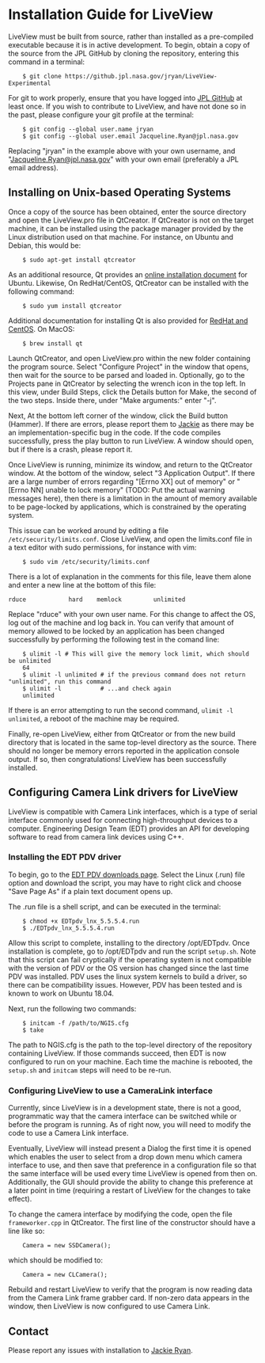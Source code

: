 # Installation Guide for LiveView
LiveView must be built from source, rather than installed as a pre-compiled executable because it is in active development. To begin, obtain a copy of the source from the JPL GitHub by cloning the repository, entering this command in a terminal:

```
    $ git clone https://github.jpl.nasa.gov/jryan/LiveView-Experimental
```

For git to work properly, ensure that you have logged into [JPL GitHub](https://github.jpl.nasa.gov/) at least once. If you wish to contribute to LiveView, and have not done so in the past, please configure your git profile at the terminal:

```
    $ git config --global user.name jryan
    $ git config --global user.email Jacqueline.Ryan@jpl.nasa.gov
```

Replacing "jryan" in the example above with your own username, and "Jacqueline.Ryan@jpl.nasa.gov" with your own email (preferably a JPL email address).

## Installing on Unix-based Operating Systems
Once a copy of the source has been obtained, enter the source directory and open the LiveView.pro file in QtCreator. If QtCreator is not on the target machine, it can be installed using the package manager provided by the Linux distribution used on that machine. For instance, on Ubuntu and Debian, this would be:

```
    $ sudo apt-get install qtcreator
```

As an additional resource, Qt provides an [online installation document](https://wiki.qt.io/Install_Qt_5_on_Ubuntu) for Ubuntu. Likewise, On RedHat/CentOS, QtCreator can be installed with the following command:

```
    $ sudo yum install qtcreator
```

Additional documentation for installing Qt is also provided for [RedHat and CentOS](https://wiki.qt.io/How_to_Install_Qt_5_and_Qwt_on_CentOS_6). On MacOS:

```
    $ brew install qt
```

Launch QtCreator, and open LiveView.pro within the new folder containing the program source. Select "Configure Project" in the window that opens, then wait for the source to be parsed and loaded in. Optionally, go to the Projects pane in QtCreator by selecting the wrench icon in the top left. In this view, under Build Steps, click the Details button for Make, the second of the two steps. Inside there, under "Make arguments:" enter "-j".

Next, At the bottom left corner of the window, click the Build button (Hammer). If there are errors, please report them to [Jackie](Jacqueline.Ryan@jpl.nasa.gov) as there may be an implementation-specific bug in the code. If the code compiles successfully, press the play button to run LiveView. A window should open, but if there is a crash, please report it. 

Once LiveView is running, minimize its window, and return to the QtCreator window. At the bottom of the window, select "3 Application Output". If there are a large number of errors regarding "[Errno XX] out of memory" or "[Errno NN] unable to lock memory" (TODO: Put the actual warning messages here), then there is a limitation in the amount of memory available to be page-locked by applications, which is constrained by the operating system.

This issue can be worked around by editing a file `/etc/security/limits.conf`. Close LiveView, and open the limits.conf file in a text editor with sudo permissions, for instance with vim:

```
    $ sudo vim /etc/security/limits.conf
```

There is a lot of explanation in the comments for this file, leave them alone and enter a new line at the bottom of this file:

```
rduce            hard    memlock         unlimited
```

Replace "rduce" with your own user name. For this change to affect the OS, log out of the machine and log back in. You can verify that amount of memory allowed to be locked by an application has been changed successfully by performing the following test in the comand line:

```
    $ ulimit -l # This will give the memory lock limit, which should be unlimited
    64
    $ ulimit -l unlimited # if the previous command does not return "unlimited", run this command
    $ ulimit -l           # ...and check again
    unlimited
```

If there is an error attempting to run the second command, `ulimit -l unlimited`, a reboot of the machine may be required.

Finally, re-open LiveView, either from QtCreator or from the new build directory that is located in the same top-level directory as the source. There should no longer be memory errors reported in the application console output. If so, then congratulations! LiveView has been successfully installed.

## Configuring Camera Link drivers for LiveView
LiveView is compatible with Camera Link interfaces, which is a type of serial interface commonly used for connecting high-throughput devices to a computer. Engineering Design Team (EDT) provides an API for developing software to read from camera link devices using C++.

### Installing the EDT PDV driver
To begin, go to the [EDT PDV downloads page](https://edt.com/file-category/pdv/). Select the Linux (.run) file option and download the script, you may have to right click and choose "Save Page As" if a plain text document opens up.

The .run file is a shell script, and can be executed in the terminal:

```
    $ chmod +x EDTpdv_lnx_5.5.5.4.run
    $ ./EDTpdv_lnx_5.5.5.4.run
```

Allow this script to complete, installing to the directory /opt/EDTpdv. Once installation is complete, go to /opt/EDTpdv and run the script `setup.sh`. Note that this script can fail cryptically if the operating system is not compatible with the version of PDV or the OS version has changed since the last time PDV was installed. PDV uses the linux system kernels to build a driver, so there can be compatibility issues. However, PDV has been tested and is known to work on Ubuntu 18.04.

Next, run the following two commands:

```
    $ initcam -f /path/to/NGIS.cfg
    $ take
```

The path to NGIS.cfg is the path to the top-level directory of the repository containing LiveView. If those commands succeed, then EDT is now configured to run on your machine. Each time the machine is rebooted, the `setup.sh` and `initcam` steps will need to be re-run.

### Configuring LiveView to use a CameraLink interface
Currently, since LiveView is in a development state, there is not a good, programmatic way that the camera interface can be switched while or before the program is running. As of right now, you will need to modify the code to use a Camera Link interface.

Eventually, LiveView will instead present a Dialog the first time it is opened which enables the user to select from a drop down menu which camera interface to use, and then save that preference in a configuration file so that the same interface will be used every time LiveView is opened from then on. Additionally, the GUI should provide the ability to change this preference at a later point in time (requiring a restart of LiveView for the changes to take effect).

To change the camera interface by modifying the code, open the file `frameworker.cpp` in QtCreator. The first line of the constructor should have a line like so:

```
    Camera = new SSDCamera();
```

which should be modified to:

```
    Camera = new CLCamera();
```

Rebuild and restart LiveView to verify that the program is now reading data from the Camera Link frame grabber card. If non-zero data appears in the window, then LiveView is now configured to use Camera Link.

## Contact
Please report any issues with installation to [Jackie Ryan](Jacqueline.Ryan@jpl.nasa.gov).

